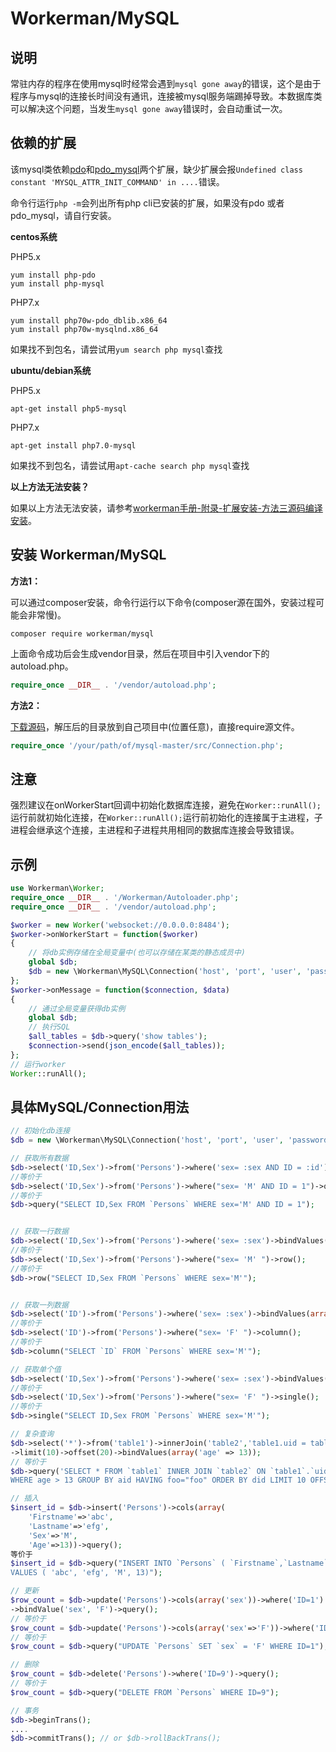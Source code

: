 # Workerman/MySQL

## 说明
常驻内存的程序在使用mysql时经常会遇到```mysql gone away```的错误，这个是由于程序与mysql的连接长时间没有通讯，连接被mysql服务端踢掉导致。本数据库类可以解决这个问题，当发生```mysql gone away```错误时，会自动重试一次。

## 依赖的扩展
该mysql类依赖[pdo](http://php.net/manual/zh/book.pdo.php)和[pdo_mysql](http://php.net/manual/zh/ref.pdo-mysql.php)两个扩展，缺少扩展会报```Undefined class constant 'MYSQL_ATTR_INIT_COMMAND' in ....```错误。

命令行运行```php -m```会列出所有php cli已安装的扩展，如果没有pdo 或者 pdo_mysql，请自行安装。
 
**centos系统**

PHP5.x
```
yum install php-pdo
yum install php-mysql
```

PHP7.x
```
yum install php70w-pdo_dblib.x86_64
yum install php70w-mysqlnd.x86_64
```
如果找不到包名，请尝试用```yum search php mysql```查找

**ubuntu/debian系统**

PHP5.x
```
apt-get install php5-mysql
```

PHP7.x
```
apt-get install php7.0-mysql
```

如果找不到包名，请尝试用```apt-cache search php mysql```查找

**以上方法无法安装？**

如果以上方法无法安装，请参考[workerman手册-附录-扩展安装-方法三源码编译安装](315304)。

## 安装 Workerman/MySQL
**方法1：**

可以通过composer安装，命令行运行以下命令(composer源在国外，安装过程可能会非常慢)。

```
composer require workerman/mysql
```

上面命令成功后会生成vendor目录，然后在项目中引入vendor下的autoload.php。
```php
require_once __DIR__ . '/vendor/autoload.php';
```

**方法2：**

[下载源码](https://github.com/walkor/mysql/archive/master.zip)，解压后的目录放到自己项目中(位置任意)，直接require源文件。

```php
require_once '/your/path/of/mysql-master/src/Connection.php';
```


## 注意
强烈建议在onWorkerStart回调中初始化数据库连接，避免在```Worker::runAll();```运行前就初始化连接，在```Worker::runAll();```运行前初始化的连接属于主进程，子进程会继承这个连接，主进程和子进程共用相同的数据库连接会导致错误。

## 示例
```php
use Workerman\Worker;
require_once __DIR__ . '/Workerman/Autoloader.php';
require_once __DIR__ . '/vendor/autoload.php';

$worker = new Worker('websocket://0.0.0.0:8484');
$worker->onWorkerStart = function($worker)
{
    // 将db实例存储在全局变量中(也可以存储在某类的静态成员中)
    global $db;
    $db = new \Workerman\MySQL\Connection('host', 'port', 'user', 'password', 'db_name');
};
$worker->onMessage = function($connection, $data)
{
    // 通过全局变量获得db实例
    global $db;
    // 执行SQL
    $all_tables = $db->query('show tables');
    $connection->send(json_encode($all_tables));
};
// 运行worker
Worker::runAll();
```
## 具体MySQL/Connection用法
```php
// 初始化db连接
$db = new \Workerman\MySQL\Connection('host', 'port', 'user', 'password', 'db_name');

// 获取所有数据
$db->select('ID,Sex')->from('Persons')->where('sex= :sex AND ID = :id')->bindValues(array('sex'=>'M', 'id' => 1))->query();
//等价于
$db->select('ID,Sex')->from('Persons')->where("sex= 'M' AND ID = 1")->query();
//等价于
$db->query("SELECT ID,Sex FROM `Persons` WHERE sex='M' AND ID = 1");


// 获取一行数据
$db->select('ID,Sex')->from('Persons')->where('sex= :sex')->bindValues(array('sex'=>'M'))->row();
//等价于
$db->select('ID,Sex')->from('Persons')->where("sex= 'M' ")->row();
//等价于
$db->row("SELECT ID,Sex FROM `Persons` WHERE sex='M'");


// 获取一列数据
$db->select('ID')->from('Persons')->where('sex= :sex')->bindValues(array('sex'=>'M'))->column();
//等价于
$db->select('ID')->from('Persons')->where("sex= 'F' ")->column();
//等价于
$db->column("SELECT `ID` FROM `Persons` WHERE sex='M'");

// 获取单个值
$db->select('ID,Sex')->from('Persons')->where('sex= :sex')->bindValues(array('sex'=>'M'))->single();
//等价于
$db->select('ID,Sex')->from('Persons')->where("sex= 'F' ")->single();
//等价于
$db->single("SELECT ID,Sex FROM `Persons` WHERE sex='M'");

// 复杂查询
$db->select('*')->from('table1')->innerJoin('table2','table1.uid = table2.uid')->where('age > :age')->groupBy(array('aid'))->having('foo="foo"')->orderByASC/*orderByDESC*/(array('did'))
->limit(10)->offset(20)->bindValues(array('age' => 13));
// 等价于
$db->query('SELECT * FROM `table1` INNER JOIN `table2` ON `table1`.`uid` = `table2`.`uid`
WHERE age > 13 GROUP BY aid HAVING foo="foo" ORDER BY did LIMIT 10 OFFSET 20');

// 插入
$insert_id = $db->insert('Persons')->cols(array(
    'Firstname'=>'abc',
    'Lastname'=>'efg',
    'Sex'=>'M',
    'Age'=>13))->query();
等价于
$insert_id = $db->query("INSERT INTO `Persons` ( `Firstname`,`Lastname`,`Sex`,`Age`)
VALUES ( 'abc', 'efg', 'M', 13)");

// 更新
$row_count = $db->update('Persons')->cols(array('sex'))->where('ID=1')
->bindValue('sex', 'F')->query();
// 等价于
$row_count = $db->update('Persons')->cols(array('sex'=>'F'))->where('ID=1')->query();
// 等价于
$row_count = $db->query("UPDATE `Persons` SET `sex` = 'F' WHERE ID=1");

// 删除
$row_count = $db->delete('Persons')->where('ID=9')->query();
// 等价于
$row_count = $db->query("DELETE FROM `Persons` WHERE ID=9");

// 事务
$db->beginTrans();
....
$db->commitTrans(); // or $db->rollBackTrans();

```
